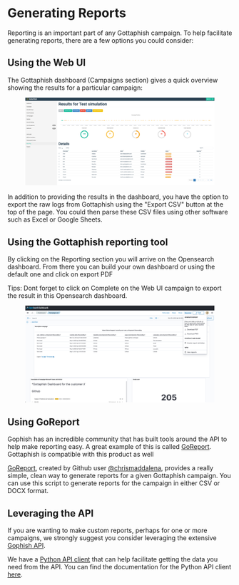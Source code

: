 # Generating Reports

Reporting is an important part of any Gottaphish campaign. To help facilitate generating reports, there are a few options you could consider:

## Using the Web UI

The Gottaphish dashboard (Campaigns section) gives a quick overview showing the results for a particular campaign:

<figure><img src="../.gitbook/assets/image (3) (1).png" alt=""><figcaption></figcaption></figure>

In addition to providing the results in the dashboard, you have the option to export the raw logs from Gottaphish using the "Export CSV" button at the top of the page. You could then parse these CSV files using other software such as Excel or Google Sheets.

## Using the Gottaphish reporting tool

By clicking on the Reporting section you will arrive on the Opensearch dashboard. From there you can build your own dashboard or using the default one and click on export PDF

Tips: Dont forget to click on Complete on the Web UI campaign to export the result in this Opensearch dashboard.

<figure><img src="../.gitbook/assets/image (5).png" alt=""><figcaption></figcaption></figure>

## Using GoReport

Gophish has an incredible community that has built tools around the API to help make reporting easy. A great example of this is called [GoReport](https://github.com/chrismaddalena/GoReport). Gottaphish is compatible with this product as well

[GoReport](https://github.com/chrismaddalena/GoReport), created by Github user [@chrismaddalena](https://github.com/chrismaddalena/), provides a really simple, clean way to generate reports for a given Gottaphish campaign. You can use this script to generate reports for the campaign in either CSV or DOCX format.

## Leveraging the API

If you are wanting to make custom reports, perhaps for one or more campaigns, we strongly suggest you consider leveraging the extensive [Gophish API](https://docs.getgophish.com/api-documentation/).

We have a [Python API client](https://github.com/gophish/api-client-python) that can help facilitate getting the data you need from the API. You can find the documentation for the Python API client [here](https://docs.getgophish.com/python-api-client/).
